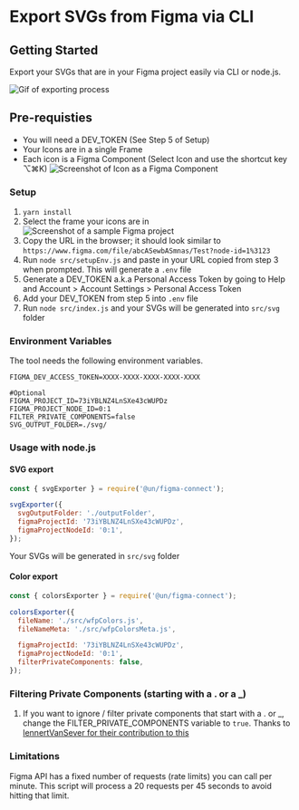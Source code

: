 # Export SVGs from Figma via CLI

## Getting Started

Export your SVGs that are in your Figma project easily via CLI or node.js.

![Gif of exporting process](documentation/export-in-action.gif)

## Pre-requisties

- You will need a DEV_TOKEN (See Step 5 of Setup)
- Your Icons are in a single Frame
- Each icon is a Figma Component (Select Icon and use the shortcut key ⌥⌘K)
  ![Screenshot of Icon as a Figma Component](documentation/this-is-a-component.png)

### Setup

1. `yarn install`
2. Select the frame your icons are in ![Screenshot of a sample Figma project](documentation/export-svg-screenshot.png)
3. Copy the URL in the browser; it should look similar to `https://www.figma.com/file/abcASewbASmnas/Test?node-id=1%3123`
4. Run `node src/setupEnv.js` and paste in your URL copied from step 3 when prompted. This will generate a `.env` file
5. Generate a DEV_TOKEN a.k.a Personal Access Token by going to Help and Account > Account Settings > Personal Access Token
6. Add your DEV_TOKEN from step 5 into `.env` file
7. Run `node src/index.js` and your SVGs will be generated into `src/svg` folder

### Environment Variables

The tool needs the following environment variables.

```
FIGMA_DEV_ACCESS_TOKEN=XXXX-XXXX-XXXX-XXXX-XXXX

#Optional
FIGMA_PROJECT_ID=73iYBLNZ4LnSXe43cWUPDz
FIGMA_PROJECT_NODE_ID=0:1
FILTER_PRIVATE_COMPONENTS=false
SVG_OUTPUT_FOLDER=./svg/
```

### Usage with node.js

#### SVG export

```js
const { svgExporter } = require('@un/figma-connect');

svgExporter({
  svgOutputFolder: './outputFolder',
  figmaProjectId: '73iYBLNZ4LnSXe43cWUPDz',
  figmaProjectNodeId: '0:1',
});
```

Your SVGs will be generated in `src/svg` folder

#### Color export

```js
const { colorsExporter } = require('@un/figma-connect');

colorsExporter({
  fileName: './src/wfpColors.js',
  fileNameMeta: './src/wfpColorsMeta.js',

  figmaProjectId: '73iYBLNZ4LnSXe43cWUPDz',
  figmaProjectNodeId: '0:1',
  filterPrivateComponents: false,
});
```

### Filtering Private Components (starting with a . or a \_)

1. If you want to ignore / filter private components that start with a . or \_, change the FILTER_PRIVATE_COMPONENTS variable to `true`. Thanks to [lennertVanSever for their contribution to this](https://github.com/jacobtyq/figma-connect/pull/27)

### Limitations

Figma API has a fixed number of requests (rate limits) you can call per minute. This script will process a 20 requests per 45 seconds to avoid hitting that limit.

```

```
